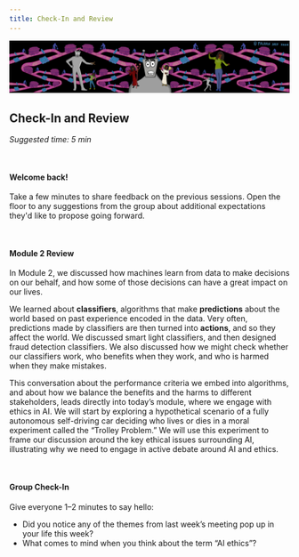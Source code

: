 ```yaml
---
title: Check-In and Review
---
```

<center><img src="../../../img/M3-banner.png" alt="Who lives, who dies, who decides? Banner"/></center>

## Check-In and Review
_Suggested time: 5 min_

<br>

#### Welcome back!

Take a few minutes to share feedback on the previous sessions. Open the floor to any suggestions from the group about additional expectations they'd like to propose going forward.

<br>

#### Module 2 Review 

In Module 2, we discussed how machines learn from data to make decisions on our behalf, and how some of those decisions can have a great impact on our lives. 

We learned about **classifiers**, algorithms that make **predictions** about the world based on past experience encoded in the data. Very often, predictions made by classifiers are then turned into **actions**, and so they affect the world. We discussed smart light classifiers, and then designed fraud detection classifiers. We also discussed how we might check whether our classifiers work, who benefits when they work, and who is harmed when they make mistakes. 

This conversation about the performance criteria we embed into algorithms, and about how we balance the benefits and the harms to different stakeholders, leads directly into today’s module, where we engage with ethics in AI. We will start by exploring a hypothetical scenario of a fully autonomous self-driving car deciding who lives or dies in a moral experiment called the “Trolley Problem.” We will use this experiment to frame our discussion around the key ethical issues surrounding AI, illustrating why we need to engage in active debate around AI and ethics.

<br>

#### **Group Check-In**
Give everyone 1–2 minutes to say hello:
* Did you notice any of the themes from last week’s meeting pop up in your life this week? 
* What comes to mind when you think about the term “AI ethics”?
